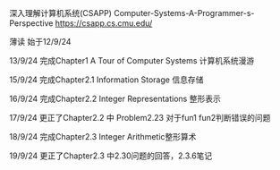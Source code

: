 深入理解计算机系统(CSAPP) Computer-Systems-A-Programmer-s-Perspective 
https://csapp.cs.cmu.edu/

薄读 始于12/9/24

13/9/24 完成Chapter1 A Tour of Computer Systems 计算机系统漫游

15/9/24 完成Chapter2.1 Information Storage 信息存储

16/9/24 完成Chapter2.2 Integer Representations 整形表示

17/9/24 更正了Chapter2.2 中 Problem2.23 对于fun1 fun2判断错误的问题

18/9/24 完成Chapter2.3 Integer Arithmetic整形算术

19/9/24 更正了Chapter2.3 中2.30问题的回答，2.3.6笔记



